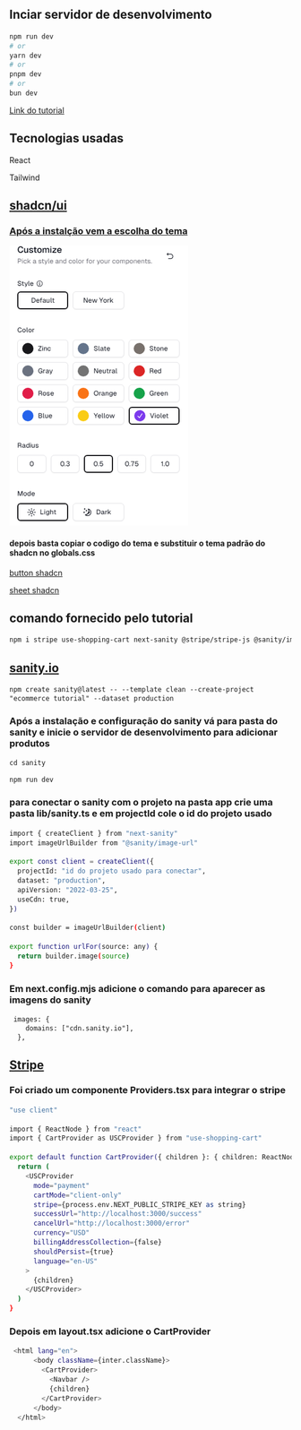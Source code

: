 ## Inciar servidor de desenvolvimento

```bash
npm run dev
# or
yarn dev
# or
pnpm dev
# or
bun dev
```

[Link do tutorial](https://www.youtube.com/watch?v=UnwmPuPdhFc&t=709s&ab_channel=JanMarshal)

## Tecnologias usadas

<p>React</p>
<p>Tailwind</p>
<p></p>

## [shadcn/ui](https://ui.shadcn.com/)

### [Após a instalção vem a escolha do tema](https://ui.shadcn.com/themes)

![tema shadcn](./public/themesshadcn.PNG)

#### depois basta copiar o codigo do tema e substituir o tema padrão do shadcn no globals.css

[button shadcn](https://ui.shadcn.com/docs/components/button)

[sheet shadcn](https://ui.shadcn.com/docs/components/sheet)

## comando fornecido pelo tutorial

```bash
npm i stripe use-shopping-cart next-sanity @stripe/stripe-js @sanity/image-url --force
```

## [sanity.io](https://www.sanity.io/docs/create-a-sanity-project)

```
npm create sanity@latest -- --template clean --create-project "ecommerce tutorial" --dataset production
```

### Após a instalação e configuração do sanity vá para pasta do sanity e inicie o servidor de desenvolvimento para adicionar produtos

```
cd sanity
```

```
npm run dev
```

### para conectar o sanity com o projeto na pasta app crie uma pasta lib/sanity.ts e em projectId cole o id do projeto usado

```bash
import { createClient } from "next-sanity"
import imageUrlBuilder from "@sanity/image-url"

export const client = createClient({
  projectId: "id do projeto usado para conectar",
  dataset: "production",
  apiVersion: "2022-03-25",
  useCdn: true,
})

const builder = imageUrlBuilder(client)

export function urlFor(source: any) {
  return builder.image(source)
}
```

### Em next.config.mjs adicione o comando para aparecer as imagens do sanity

```
 images: {
    domains: ["cdn.sanity.io"],
  },
```

## [Stripe](https://stripe.com/br)

### Foi criado um componente Providers.tsx para integrar o stripe

```bash
"use client"

import { ReactNode } from "react"
import { CartProvider as USCProvider } from "use-shopping-cart"

export default function CartProvider({ children }: { children: ReactNode }) {
  return (
    <USCProvider
      mode="payment"
      cartMode="client-only"
      stripe={process.env.NEXT_PUBLIC_STRIPE_KEY as string}
      successUrl="http://localhost:3000/success"
      cancelUrl="http://localhost:3000/error"
      currency="USD"
      billingAddressCollection={false}
      shouldPersist={true}
      language="en-US"
    >
      {children}
    </USCProvider>
  )
}
```

### Depois em layout.tsx adicione o CartProvider

```bash
 <html lang="en">
      <body className={inter.className}>
        <CartProvider>
          <Navbar />
          {children}
        </CartProvider>
      </body>
  </html>
```
